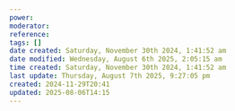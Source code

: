 ```yaml
---
power: 
moderator: 
reference: 
tags: []
date created: Saturday, November 30th 2024, 1:41:52 am
date modified: Wednesday, August 6th 2025, 2:05:15 am
time created: Saturday, November 30th 2024, 1:41:52 am
last update: Thursday, August 7th 2025, 9:27:05 pm
created: 2024-11-29T20:41
updated: 2025-08-06T14:15
---
```

